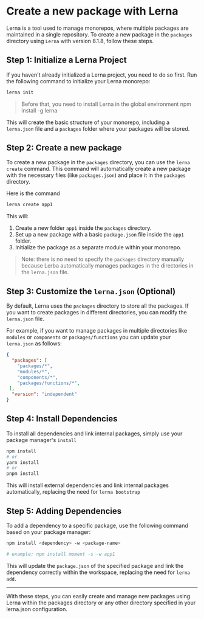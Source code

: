 # Create a new package with Lerna

Lerna is a tool used to manage monorepos, where multiple packages are maintained in a single repository. To create a new package in the `packages` directory using `Lerna` with version 8.1.8, follow these steps.

## Step 1: Initialize a Lerna Project

If you haven't already initialized a Lerna project, you need to do so first. Run the following command to initialize your Lerna monorepo:

```bash
lerna init
```

> Before that, you need to install Lerna in the global environment
> npm install -g lerna

This will create the basic structure of your monorepo, including a `lerna.json` file and a `packages` folder where your packages will be stored.

## Step 2: Create a new package

To create a new package in the `packages` directory, you can use the `lerna create` command. This command will automatically create a new package with the necessary files (like `packages.json`) and place it in the `packages` directory.

Here is the command

```sh
lerna create app1
```

This will:
1. Create a new folder `app1` inside the `packages` directory.
2. Set up a new package with a basic `package.json` file inside the `app1` folder.
3. Initialize the package as a separate module within your monorepo.

> Note: there is no need to specify the `packages` directory manually because Lerba automatically manages packages in the directories in the `lerna.json` file.

## Step 3: Customize the `lerna.json` (Optional)

By default, Lerna uses the `packages` directory to store all the packages. If you want to create packages in different directories, you can modify the `lerna.json` file.

For example, if you want to manage packages in multiple directories like `modules` or `components` or `packages/functions` you can update your `lerna.json` as follows:

```json
{
  "packages": [
    "packages/*",
    "modules/*",
    "components/*",
    "packages/functions/*",
 ],
  "version": "independent"
}

```

## Step 4: Install Dependencies

To install all dependencies and link internal packages, simply use your package manager's `install`

```bash
npm install
# or
yarn install
# or
pnpm install
```

This will install external dependencies and link internal packages automatically, replacing the need for `lerna bootstrap`

## Step 5: Adding Dependencies

To add a dependency to a specific package, use the following command based on your package manager:

```bash
npm install <dependency> -w <package-name>

# example: npm install moment -s -w app1
```

This will update the `package.json` of the specified package and link the dependency correctly within the workspace, replacing the need for `lerna add`.


---
With these steps, you can easily create and manage new packages using Lerna within the packages directory or any other directory specified in your lerna.json configuration.